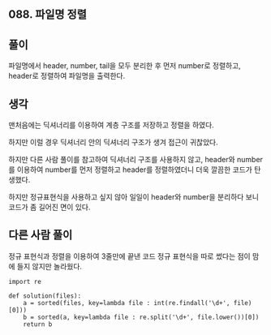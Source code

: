 ## 088. 파일명 정렬

## 풀이

파일명에서 header, number, tail을 모두 분리한 후 먼저 number로 정렬하고, header로 정렬하여 파일명을 출력한다.

## 생각

맨처음에는 딕셔너리를 이용하여 계층 구조를 저장하고 정렬을 하였다.

하지만 이럴 경우 딕셔너리 안의 딕셔너리 구조가 생겨 접근이 귀찮았다.

하지만 다른 사람 풀이를 참고하여 딕셔너리 구조를 사용하지 않고, header와 number를 이용하여 number를 먼저 정렬하고 header를 정렬하였더니 더욱 깔끔한 코드가 탄생했다.

하지만 정규표현식을 사용하고 싶지 않아 일일이 header와 number을 분리하다 보니 코드가 좀 길어진 면이 있다.

## 다른 사람 풀이
정규 표현식과 정렬을 이용하여 3줄만에 끝낸 코드
정규 표현식을 따로 썼다는 점이 맘에 들지 않지만 놀라웠다.
```
import re

def solution(files):
    a = sorted(files, key=lambda file : int(re.findall('\d+', file)[0]))
    b = sorted(a, key=lambda file : re.split('\d+', file.lower())[0])
    return b
```
